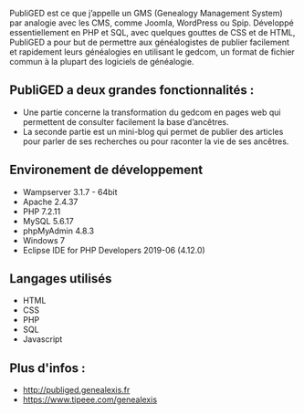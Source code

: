 PubliGED est ce que j’appelle un GMS (Genealogy Management System) par analogie avec les CMS, comme Joomla, WordPress ou Spip. Développé essentiellement en PHP et SQL, avec quelques gouttes de CSS et de HTML, PubliGED a pour but de permettre aux généalogistes de publier facilement et rapidement leurs généalogies en utilisant le gedcom, un format de fichier commun à la plupart des logiciels de généalogie.

PubliGED a deux grandes fonctionnalités :
-----------------------------------------

- Une partie concerne la transformation du gedcom en pages web qui permettent de consulter facilement la base d’ancêtres.
- La seconde partie est un mini-blog qui permet de publier des articles pour parler de ses recherches ou pour raconter la vie de ses ancêtres.

Environement de développement
-----------------------------

- Wampserver 3.1.7 - 64bit
- Apache 2.4.37
- PHP 7.2.11
- MySQL 5.6.17
- phpMyAdmin 4.8.3
- Windows 7
- Eclipse IDE for PHP Developers 2019-06 (4.12.0)

Langages utilisés
-----------------

- HTML
- CSS
- PHP
- SQL
- Javascript

Plus d'infos : 
--------------

- http://publiged.genealexis.fr
- https://www.tipeee.com/genealexis